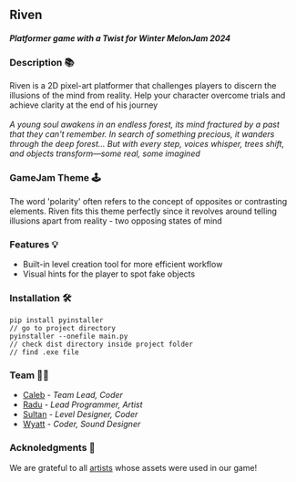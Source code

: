 ## Riven
#### *Platformer game with a Twist for Winter MelonJam 2024*


### Description 📚
Riven is a 2D pixel-art platformer that challenges players to discern the illusions of the mind from reality. Help your character overcome trials and achieve clarity at the end of his journey
<br><br>
*A young soul awakens in an endless forest, its mind fractured by a past that they can't remember.
In search of something precious, it wanders through the deep forest... But with every step, voices whisper, trees shift, and objects transform—some real, some imagined*


### GameJam Theme 🕹️
The word 'polarity' often refers to the concept of opposites or contrasting elements. Riven fits this theme perfectly since it revolves around telling illusions apart from reality - two opposing states of mind



### Features 💡
- Built-in level creation tool for more efficient workflow
- Visual hints for the player to spot fake objects


### Installation 🛠️

```
pip install pyinstaller
// go to project directory
pyinstaller --onefile main.py
// check dist directory inside project folder
// find .exe file
```


### Team 👨‍💻
- [Caleb](https://github.com/orangasus) - *Team Lead, Coder*
- [Radu](https://github.com/Styro457) - *Lead Programmer, Artist*
- [Sultan](https://github.com/Sultan-Alshehry) - *Level Designer, Coder*
- [Wyatt](https://github.com/wyat1t) - *Coder, Sound Designer*


### Acknoledgments 🎉
We are grateful to all [artists](./attributions.md) whose assets were used in our game!